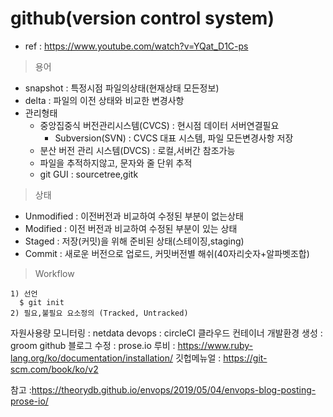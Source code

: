 
# github(version control system) 
  - ref : https://www.youtube.com/watch?v=YQat_D1C-ps
> 용어
  - snapshot : 특정시점 파일의상태(현재상태 모든정보)
  - delta : 파일의 이전 상태와 비교한 변경사항
  - 관리형태
    - 중앙집중식 버전관리시스템(CVCS) : 현시점 데이터 서버연결필요
      - Subversion(SVN) : CVCS 대표 시스템, 파일 모든변경사항 저장
    - 분산 버전 관리 시스템(DVCS) : 로컬,서버간 참조가능
    - 파일을 추적하지않고, 문자와 줄 단위 추적
    - git GUI : sourcetree,gitk
  
> 상태
  - Unmodified : 이전버전과 비교하여 수정된 부분이 없는상태
  - Modified : 이전 버전과 비교하여 수정된 부분이 있는 상태
  - Staged : 저장(커밋)을 위해 준비된 상태(스테이징,staging)
  - Commit : 새로운 버전으로 업로드, 커밋버전별 해쉬(40자리숫자+알파벳조합)
  
> Workflow
  ```
  1) 선언
    $ git init
  2) 필요,불필요 요소정의 (Tracked, Untracked)
  ```

자원사용량 모니터링 : netdata
devops : circleCI
클라우드 컨테이너 개발환경 생성 : groom
github 블로그 수정 : prose.io
루비 : https://www.ruby-lang.org/ko/documentation/installation/
깃헙메뉴얼 : https://git-scm.com/book/ko/v2

참고 :https://theorydb.github.io/envops/2019/05/04/envops-blog-posting-prose-io/
